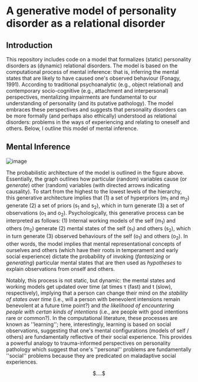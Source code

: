 
# A generative model of personality disorder as a relational disorder

## Introduction
This repository includes code on a model that formalizes (static) personality disorders as (dynamic) relational disorders. The model is based on the computational process of mental inference: that is, inferring the mental states that are likely to have caused one's observed behaviour (Fonagy, 1991). According to traditional psychoanalytic (e.g., object relational) and contemporary socio-cognitive (e.g., attachment and interpersonal) perspectives, mentalizing impairments are fundamental to our understanding of personality (and its putative pathology). The model embraces these perspectives and suggests that personality disorders can be more formally (and perhaps also ethically) understood as relational disorders: problems in the ways of experiencing and relating to oneself and others. Below, I outline this model of mental inference. 

## Mental Inference

![image](https://github.com/user-attachments/assets/8b770367-8570-40d8-a83a-7b6b6bd11652)

The probabilistic architecture of the model is outlined in the figure above. Essentially, the graph outlines how particular (random) variables cause (or _generate_) other (random) variables (with directed arrows indicating causality). To start from the highest to the lowest levels of the hierarchy, this generative architecture implies that (1) a set of hyperpriors (m<sub>1</sub> and m<sub>2</sub>) generate (2) a set of priors (s<sub>1</sub> and s<sub>2</sub>), which in turn generate (3) a set of observations (o<sub>1</sub> and o<sub>2</sub>). Psychologically, this generative process can be interpreted as follows: (1) Internal working models of the self (m<sub>1</sub>) and others (m<sub>2</sub>) generate (2) mental states of the self (s<sub>1</sub>) and others (s<sub>2</sub>), which in turn generate (3) observed behaviours of the self (o<sub>1</sub>) and others (o<sub>2</sub>). In other words, the model implies that mental representational concepts of ourselves and others (which have their roots in temperament and early social experience) dictate the probability of invoking (_fantasizing_ or _generating_) particular mental states that are then used as _hypotheses_ to explain observations from onself and others. 

Notably, this process is not static, but dynamic: the mental states and working models get updated over time (at times τ (fast) and t (slow), respectively), implying that a person can change their mind on _the stability of states over time_ (i.e., will a person with benevolent intensions remain benevolent at a future time point?) and _the likelihood of encountering people with certan kinds of intentions_ (i.e., are people with good intentions rare or common?). In the computational literature, these processes are known as ''learning''; here, interestingly, learning is based on social observations, suggesting that one's mental configurations (models of self / others) are fundamentally reflective of their social experience. This provides a powerful analogy to trauma-informed perspectives on personality pathology which suggest that one's ''personal'' problems are fundamentally ''social'' problems because they are predicated on maladaptive social experiences.



<p align="center">
$....$
</p>

